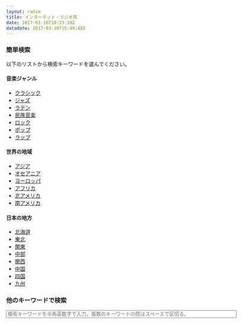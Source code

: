 ```yaml
---
layout: radio
title: インターネット・ラジオ局
date: 2017-03-16T10:33:19Z
datadate: 2017-03-20T15:49:48Z
---
```

### 簡単検索
以下のリストから検索キーワードを選んでください。
#### 音楽ジャンル
- [クラシック](https://guskant.github.io/accessible/radiosearch.html?query=classique)
- [ジャズ](https://guskant.github.io/accessible/radiosearch.html?query=jazz)
- [ラテン](https://guskant.github.io/accessible/radiosearch.html?query=latin)
- [民族音楽](https://guskant.github.io/accessible/radiosearch.html?query=folklore)
- [ロック](https://guskant.github.io/accessible/radiosearch.html?query=rock)
- [ポップ](https://guskant.github.io/accessible/radiosearch.html?query=pop)
- [ラップ](https://guskant.github.io/accessible/radiosearch.html?query=rap)

#### 世界の地域
- [アジア](https://guskant.github.io/accessible/radiosearch.html?query=asia)
- [オセアニア](https://guskant.github.io/accessible/radiosearch.html?query=oceania)
- [ヨーロッパ](https://guskant.github.io/accessible/radiosearch.html?query=europe)
- [アフリカ](https://guskant.github.io/accessible/radiosearch.html?query=africa)
- [北アメリカ](https://guskant.github.io/accessible/radiosearch.html?query=north+america)
- [南アメリカ](https://guskant.github.io/accessible/radiosearch.html?query=south+america)

#### 日本の地方
- [北海道](https://guskant.github.io/accessible/radiosearch.html?query=hokkaido)
- [東北](https://guskant.github.io/accessible/radiosearch.html?query=touhoku)
- [関東](https://guskant.github.io/accessible/radiosearch.html?query=kantou)
- [中部](https://guskant.github.io/accessible/radiosearch.html?query=tyuubu)
- [関西](https://guskant.github.io/accessible/radiosearch.html?query=kansai)
- [中国](https://guskant.github.io/accessible/radiosearch.html?query=nihon+tyuugoku)
- [四国](https://guskant.github.io/accessible/radiosearch.html?query=sikoku)
- [九州](https://guskant.github.io/accessible/radiosearch.html?query=kyuusyuu)

### 他のキーワードで検索
<form action="/accessible/radiosearch.html" method="get">
  <input type="text" id="search-box" size="75" name="query" placeholder="検索キーワードを半角英数字で入力。複数のキーワードの間はスペースで区切る。">
</form>

